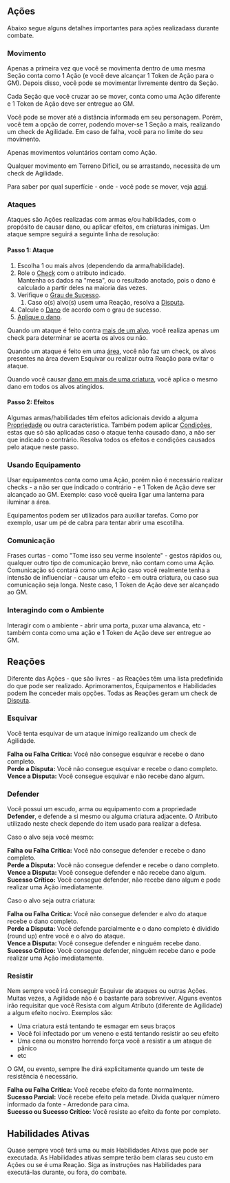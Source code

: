 
## Ações

Abaixo segue alguns detalhes importantes para ações realizadass durante combate.

### Movimento

Apenas a primeira vez que você se movimenta dentro de uma mesma Seção conta como 1 Ação (e você deve alcançar 1 Token de Ação para o GM). Depois disso, você pode se movimentar livremente dentro da Seção.

Cada Seção que você cruzar ao se mover, conta como uma Ação diferente e 1 Token de Ação deve ser entregue ao GM.  

Você pode se mover até a distância informada em seu personagem. Porém, você tem a opção de correr, podendo mover-se 1 Seção a mais, realizando um check de Agilidade. Em caso de falha, você para no limite do seu movimento.

Apenas movimentos voluntários contam como Ação.

Qualquer movimento em Terreno Difícil, ou se arrastando, necessita de um check de Agilidade.

Para saber por qual superfície - onde - você pode se mover, veja [aqui](../character/movement.md).

### Ataques

Ataques são Ações realizadas com armas e/ou habilidades, com o propósito de causar dano, ou aplicar efeitos, em criaturas inimigas. Um ataque sempre seguirá a seguinte linha de resolução:

#### Passo 1: Ataque

1. Escolha 1 ou mais alvos (dependendo da arma/habilidade).
2. Role o [Check](../checks.md) com o atributo indicado.   
   Mantenha os dados na "mesa", ou o resultado anotado, pois o dano é calculado a partir deles na maioria das vezes.
3. Verifique o [Grau de Sucesso](../checks.md#graus-de-sucesso).
   1. Caso o(s) alvo(s) usem uma Reação, resolva a [Disputa](../checks.md#disputa).
4. Calcule o [Dano](./damage.md#calculando-dano) de acordo com o grau de sucesso.  
5. [Aplique o dano](./damage.md#aplicando-dano).

Quando um ataque é feito contra <ins>mais de um alvo</ins>, você realiza apenas um check para determinar se acerta os alvos ou não.

Quando um ataque é feito em uma <ins>área</ins>, você não faz um check, os alvos presentes na área devem Esquivar ou realizar outra Reação para evitar o ataque.

Quando você causar <ins>dano em mais de uma criatura</ins>, você aplica o mesmo dano em todos os alvos atingidos.

#### Passo 2: Efeitos

Algumas armas/habilidades têm efeitos adicionais devido a alguma [Propriedade](../character/weapons.md#propriedades-1) ou outra característica. Também podem aplicar [Condições](../conditions.md), estas que só são aplicadas caso o ataque tenha causado dano, a não ser que indicado o contrário. Resolva todos os efeitos e condições causados pelo ataque neste passo.

<!-- ### Ações Surpresas -->

### Usando Equipamento

Usar equipamentos conta como uma Ação, porém não é necessário realizar checks - a não ser que indicado o contrário - e 1 Token de Ação deve ser alcançado ao GM. Exemplo: caso você queira ligar uma lanterna para iluminar a área.  

Equipamentos podem ser utilizados para auxiliar tarefas. Como por exemplo, usar um pé de cabra para tentar abrir uma escotilha.

### Comunicação

Frases curtas - como "Tome isso seu verme insolente" - gestos rápidos ou, qualquer outro tipo de comunicação breve, não contam como uma Ação.  Comunicação só contará como uma Ação caso você realmente tenha a intensão de influenciar - causar um efeito - em outra criatura, ou caso sua comunicação seja longa. Neste caso, 1 Token de Ação deve ser alcançado ao GM.

### Interagindo com o Ambiente

Interagir com o ambiente - abrir uma porta, puxar uma alavanca, etc - também conta como uma ação e 1 Token de Ação deve ser entregue ao GM.

## Reações

Diferente das Ações - que são livres - as Reações têm uma lista predefinida do que pode ser realizado. Aprimoramentos, Equipamentos e Habilidades podem lhe conceder mais opções. Todas as Reações geram um check de [Disputa](../checks.md#disputa).

### Esquivar

Você tenta esquivar de um ataque inimigo realizando um check de Agilidade.

**Falha ou Falha Crítica:** Você não consegue esquivar e recebe o dano completo.  
**Perde a Disputa:** Você não consegue esquivar e recebe o dano completo.  
**Vence a Disputa:** Você consegue esquivar e não recebe dano algum.

### Defender

Você possui um escudo, arma ou equipamento com a propriedade **Defender**, e defende a si mesmo ou alguma criatura adjacente. O Atributo utilizado neste check depende do item usado para realizar a defesa.

Caso o alvo seja você mesmo:

**Falha ou Falha Crítica:** Você não consegue defender e recebe o dano completo.  
**Perde a Disputa:** Você não consegue defender e recebe o dano completo.  
**Vence a Disputa:** Você consegue defender e não recebe dano algum.  
**Sucesso Crítico:** Você consegue defender, não recebe dano algum e pode realizar uma Ação imediatamente. 

Caso o alvo seja outra criatura:

**Falha ou Falha Crítica:** Você não consegue defender e alvo do ataque recebe o dano completo.   
**Perde a Disputa:** Você defende parcialmente e o dano completo é dividido (round up) entre você e o alvo do ataque.   
**Vence a Disputa:** Você consegue defender e ninguém recebe dano.  
**Sucesso Crítico:** Você consegue defender, ninguém recebe dano e pode realizar uma Ação imediatamente.  

### Resistir

Nem sempre você irá conseguir Esquivar de ataques ou outras Ações. Muitas vezes, a Agilidade não é o bastante para sobreviver. Alguns eventos irão requisitar que você Resista com algum Atributo (diferente de Agilidade) a algum efeito nocivo. Exemplos são:

- Uma criatura está tentando te esmagar em seus braços
- Você foi infectado por um veneno e está tentando resistir ao seu efeito
- Uma cena ou monstro horrendo força você a resistir a um ataque de pânico
- etc

O GM, ou evento, sempre lhe dirá explicitamente quando um teste de resistência é necessário.

**Falha ou Falha Crítica:** Você recebe efeito da fonte normalmente.   
**Sucesso Parcial:** Você recebe efeito pela metade. Divida qualquer número informado da fonte - Arredonde para cima.   
**Sucesso ou Sucesso Crítico:** Você resiste ao efeito da fonte por completo.

## Habilidades Ativas

Quase sempre você terá uma ou mais Habilidades Ativas que pode ser executada. As Habilidades ativas sempre terão bem claras seu custo em Ações ou se é uma Reação. Siga as instruções nas Habilidades para executá-las durante, ou fora, do combate.
